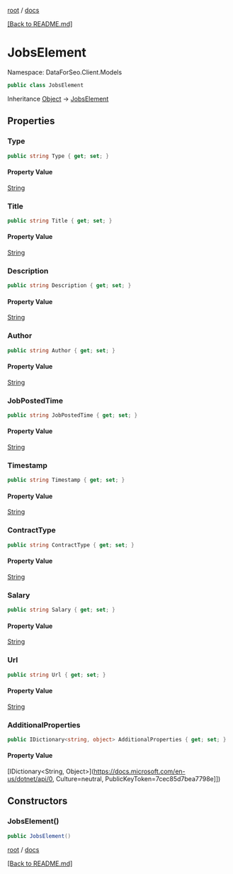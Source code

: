 [root](./../ "root") / [docs](./ "docs")

[[Back to README.md]](./../README.md "[Back to README.md]")

# JobsElement

Namespace: DataForSeo.Client.Models

```csharp
public class JobsElement
```

Inheritance [Object](https://docs.microsoft.com/en-us/dotnet/api/Object) → [JobsElement](./JobsElement.md)

## Properties

### **Type**

```csharp
public string Type { get; set; }
```

#### Property Value

[String](https://docs.microsoft.com/en-us/dotnet/api/String)<br>

### **Title**

```csharp
public string Title { get; set; }
```

#### Property Value

[String](https://docs.microsoft.com/en-us/dotnet/api/String)<br>

### **Description**

```csharp
public string Description { get; set; }
```

#### Property Value

[String](https://docs.microsoft.com/en-us/dotnet/api/String)<br>

### **Author**

```csharp
public string Author { get; set; }
```

#### Property Value

[String](https://docs.microsoft.com/en-us/dotnet/api/String)<br>

### **JobPostedTime**

```csharp
public string JobPostedTime { get; set; }
```

#### Property Value

[String](https://docs.microsoft.com/en-us/dotnet/api/String)<br>

### **Timestamp**

```csharp
public string Timestamp { get; set; }
```

#### Property Value

[String](https://docs.microsoft.com/en-us/dotnet/api/String)<br>

### **ContractType**

```csharp
public string ContractType { get; set; }
```

#### Property Value

[String](https://docs.microsoft.com/en-us/dotnet/api/String)<br>

### **Salary**

```csharp
public string Salary { get; set; }
```

#### Property Value

[String](https://docs.microsoft.com/en-us/dotnet/api/String)<br>

### **Url**

```csharp
public string Url { get; set; }
```

#### Property Value

[String](https://docs.microsoft.com/en-us/dotnet/api/String)<br>

### **AdditionalProperties**

```csharp
public IDictionary<string, object> AdditionalProperties { get; set; }
```

#### Property Value

[IDictionary&lt;String, Object&gt;](https://docs.microsoft.com/en-us/dotnet/api/0, Culture=neutral, PublicKeyToken=7cec85d7bea7798e]])<br>

## Constructors

### **JobsElement()**

```csharp
public JobsElement()
```

[root](./../ "root") / [docs](./ "docs")

[[Back to README.md]](./../README.md "[Back to README.md]")